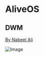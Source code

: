 <div style="text-aligh: center">
<h1> AliveOS </h1>
<h2> DWM </h2> 
<a href='https://arkivya.com'>By Nabeel Ali</a>
</div>

![Image](img/title2.gif)
